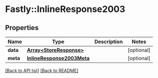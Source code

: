 # Fastly::InlineResponse2003

## Properties

| Name | Type | Description | Notes |
| ---- | ---- | ----------- | ----- |
| **data** | [**Array&lt;StoreResponse&gt;**](StoreResponse.md) |  | [optional] |
| **meta** | [**InlineResponse2003Meta**](InlineResponse2003Meta.md) |  | [optional] |

[[Back to API list]](../../README.md#endpoints) [[Back to README]](../../README.md)


